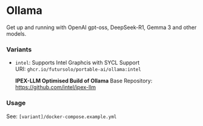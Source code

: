 # Ollama

Get up and running with OpenAI gpt-oss, DeepSeek-R1, Gemma 3 and other models.

### Variants

- `intel`: Supports Intel Graphcis with SYCL Support\
  URI: `ghcr.io/futursolo/portable-ai/ollama:intel`

  **IPEX-LLM Optimised Build of Ollama**
  Base Repository: https://github.com/intel/ipex-llm

### Usage

See: `[variant]/docker-compose.example.yml`
